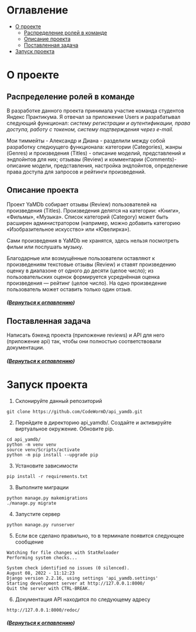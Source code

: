 <a name="tree"></a>
# Оглавление
* [О проекте](#about)
    * [Распределение ролей в команде](#step-prog)
    * [Описание проекта](#about-proj)
    * [Поставленная задача](#tz)
* [Запуск проекта](#start)

<a name="about"></a>
# О проекте

<a name="step-prog"></a>
## Распределение ролей в команде

В разработке данного проекта принимала участие команда студентов Яндекс Практикума. Я отвечал за приложение Users и разрабатывал следующий функционал: *систему регистрации и аутентификации, права доступа, работу с токеном, систему подтверждения через e-mail.*

Мои тиммейты - Александр и Диана - разделили между собой разработку следюущего функционала: категории (Categories), жанры (Genres) и произведения (Titles) - описание моделий, представлений и эндпойнтов для них; отзываы (Review) и комментарии (Comments)- описание модели, представления, настройка эндпойнтов, определение права доступа для запросов и рейтинги произведений.

<a name="about-proj"></a>
## Описание проекта

Проект YaMDb собирает отзывы (Review) пользователей на произведения (Titles). Произведения делятся на категории: «Книги», «Фильмы», «Музыка». Список категорий (Category) может быть расширен администратором (например, можно добавить категорию «Изобразительное искусство» или «Ювелирка»).

Сами произведения в YaMDb не хранятся, здесь нельзя посмотреть фильм или послушать музыку.

Благодарные или возмущённые пользователи оставляют к произведениям текстовые отзывы (Review) и ставят произведению оценку в диапазоне от одного до десяти (целое число); из пользовательских оценок формируется усреднённая оценка произведения — рейтинг (целое число). На одно произведение пользователь может оставить только один отзыв.

##### ([Вернуться к оглавлению](#tree))

<a name="tz"></a>
## Поставленная задача

Написать бэкенд проекта (приложение reviews) и API для него (приложение api) так, чтобы они полностью соответствовали документации.

##### ([Вернуться к оглавлению](#tree))

<a name="start"></a>
# Запуск проекта 

1. Склонируйте данный репозиторий

```
git clone https://github.com/CodeWormD/api_yamdb.git
```

2. Перейдите в директорию api_yamdb/. Создайте и активируйте виртуальное окружение. Обновите pip.

```
cd api_yamdb/
python -m venv venv
source venv/Scripts/activate
python -m pip install --upgrade pip
```

3. Установите зависимости

```
pip install -r requirements.txt
```

3. Выполните миграции

```
python manage.py makemigrations
./manage.py migrate
```

4. Запустите сервер

```
python manage.py runserver
```

5. Если все сделано правильно, то в терминале появится следующее сообщение

```
Watching for file changes with StatReloader
Performing system checks...

System check identified no issues (0 silenced).
August 08, 2022 - 11:12:23
Django version 2.2.16, using settings 'api_yamdb.settings'
Starting development server at http://127.0.0.1:8000/
Quit the server with CTRL-BREAK.
```

6. Документация API находится по следующему адресу

```
http://127.0.0.1:8000/redoc/
```

##### ([Вернуться к оглавлению](#tree))
